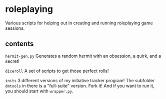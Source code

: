 roleplaying
===========

Various scripts for helping out in creating and running roleplaying game sessions.

contents
--------

`hermit-gen.py` Generates a random hermit with an obsession, a quirk, and a secret!

`diceroll` A set of scripts to get those perfect rolls!

`inits` 3 different versions of my initiative tracker program! The subfolder `dmtools` in there 
is a "full-suite" version. Fork it! And if you want to run it, you should start with `wrapper.py`.